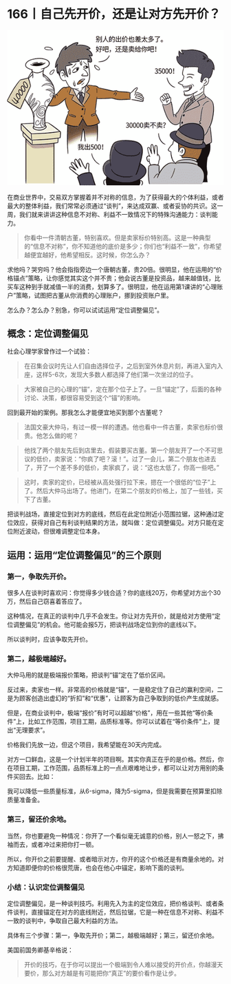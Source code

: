 # 166丨自己先开价，还是让对方先开价？

![](img/a9fbe7866485515bac22b1bf25f930ec.jpg)

在商业世界中，交易双方掌握着并不对称的信息，为了获得最大的个体利益，或者最大的整体利益，我们常常必须通过“谈判”，来达成双赢、或者妥协的共识。这一周，我们就来讲讲这种信息不对称、利益不一致情况下的特殊沟通能力：谈判能力。

> 你看中一件清朝古董，特别喜欢。但是卖家标价特别高。这是一种典型的“信息不对称”，你不知道他的底价是多少；你们也“利益不一致”，你希望越便宜越好，他希望相反。这时候，你怎么办？

求他吗？哭穷吗？他会指指旁边一个唐朝古董，贵20倍。很明显，他在运用的“价格锚点”策略，让你感觉其实这个并不贵；他会说古董是投资品，越来越值钱，比买车这种到手就减值一半的消费，划算多了。很明显，他在运用第1课讲的“心理账户”策略，试图把古董从你消费的心理账户，挪到投资账户里。

怎么办？怎么办？别急，你可以试试运用“定位调整偏见”。

## 概念：定位调整偏见

社会心理学家曾作过一个试验：

> 在召集会议时先让人们自由选择位子，之后到室外休息片刻，再进入室内入座，这样5-6次，发现大多数人都选择了他们第一次坐过的位子。

> 大家被自己的心理的“锚”，定在那个位子上了。一旦“锚定”了，后面的各种讨论、决策，都很容易受到这个“锚”的影响。

回到最开始的案例。那我怎么才能便宜地买到那个古董呢？

> 法国文豪大仲马，有过一模一样的遭遇。他也看中一件古董，卖家也标价很贵。他怎么做的呢？

> 他找了两个朋友先后到店里去，假装要买古董。第一个朋友开了一个不可思议的低价，卖家说：“你疯了吧？滚！”。过了一会儿，第二个朋友也进去了，开了一个差不多的低价，卖家疯了，说：“这也太低了，你高一些吧。”

> 这时，卖家的定价，已经被从高处强行拉下来，摁在一个很低的“位子”上了。然后大仲马出场了。他进门，在第二个朋友的价格上，加了一些钱，买下了古董。

把谈判战场，直接定位到对方的底线，然后在此定位附近小范围拉锯，这种通过定位效应，获得对自己有利谈判结果的方法，就叫做：定位调整偏见。对方只能在定位附近波动，但很难调整定位本身。

## 运用：运用“定位调整偏见”的三个原则

### 第一，争取先开价。

很多人在谈判时喜欢问：你觉得多少钱合适？你的底线20万，你希望对方出个30万，然后自己窃喜着答应了。

这种情况，在真正的谈判中几乎不会发生。你让对方先开价，就是给对方使用“定位调整偏见”的机会。他可能会报5万，把谈判战场定位到你的底线以下。

所以谈判时，应该争取先开价。

### 第二，越极端越好。

大仲马用的就是极端报价策略，把谈判“锚”定在了低价区间。

反过来，卖家也一样。非常高的价格就是“锚”，一是稳定住了自己的赢利空间，二是为顾客创造出虚幻的“折扣”和“优惠”，让顾客为自己争取到的低价产生成就感。

但是，在商业谈判中，极端“报价”有时可以超越“价格”，用在一些其他“等价条件”上，比如工作范围，项目工期，品质标准等。你可以试着在“等价条件”上，提出“无理要求”。

价格我们先放一边，但这个项目，我希望能在30天内完成。

对方一口鲜血，这是一个计划半年的项目啊。其实你真正在乎的是价格。然后，你在项目工期，工作范围，品质标准上的一点点艰难地让步，都可以让对方用别的条件买回去。比如：

我可以降低一些质量标准，从6-sigma，降为5-sigma，但是我需要在预算里扣除质量准备金。

### 第三，留还价余地。

当然，你也要避免一种情况：你开了一个看似毫无诚意的价格，别人一怒之下，拂袖而去，或者冲过来把你打一顿。

所以，你开价之前要提醒、或者暗示对方，你开的这个价格还是有商量余地的。对方知道即便你的价格很荒唐，也会在他心中锚定，影响下面的谈判。

### 小结：认识定位调整偏见

定位调整偏见，是一种谈判技巧。利用先入为主的定位效应，把价格谈判、或者条件谈判，直接锚定在对方的底线附近，然后拉锯，它是一种在信息不对称、利益不一致的谈判中，争取自己最大利益的方法。

具体有三个步骤：第一，争取先开价；第二，越极端越好；第三，留还价余地。

美国前国务卿基辛格说：

> 开价的技巧，在于你可以提出一个极端到令人难以接受的开价点，你越漫天要价，那么对方越是有可能把你“真正”的要价看作是让步。